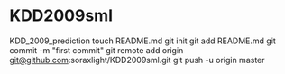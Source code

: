 KDD2009sml
==========

KDD_2009_prediction
touch README.md
git init
git add README.md
git commit -m "first commit"
git remote add origin git@github.com:soraxlight/KDD2009sml.git
git push -u origin master
